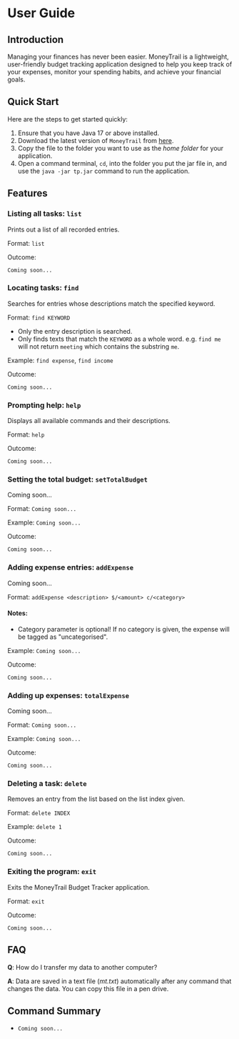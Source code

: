 # User Guide

## Introduction

Managing your finances has never been easier. MoneyTrail is a 
lightweight, user-friendly budget tracking application designed to 
help you keep track of your expenses, monitor your spending habits, 
and achieve your financial goals.

## Quick Start

Here are the steps to get started quickly:

1. Ensure that you have Java 17 or above installed.
2. Download the latest version of `MoneyTrail` from [here](http://link.to/duke).
3. Copy the file to the folder you want to use as the *home folder* for your application.
4. Open a command terminal, `cd`, into the folder you put the jar file in, and use the `java -jar tp.jar` command to run the application.

## Features 

### Listing all tasks: `list`

Prints out a list of all recorded entries.

Format: `list`

Outcome:
```
Coming soon...
```

### Locating tasks: `find`

Searches for entries whose descriptions match the specified keyword.

Format: `find KEYWORD`

- Only the entry description is searched.
- Only finds texts that match the `KEYWORD` as a whole word. e.g. `find me` will not return `meeting` which contains the substring `me`.

Example: `find expense`, `find income`

Outcome:
```
Coming soon...
```

### Prompting help: `help`

Displays all available commands and their descriptions.

Format: `help`

Outcome:
```
Coming soon...
```

### Setting the total budget: `setTotalBudget`

Coming soon...

Format: `Coming soon...`

Example: `Coming soon...`

Outcome:
```
Coming soon...
```

### Adding expense entries: `addExpense`

Coming soon...

Format: `addExpense <description> $/<amount> c/<category>`

#### Notes:
- Category parameter is optional! If no category is given, the expense will be tagged as "uncategorised".

Example: `Coming soon...`

Outcome:
```
Coming soon...
```
### Adding up expenses: `totalExpense`

Coming soon...

Format: `Coming soon...`

Example: `Coming soon...`

Outcome:
```
Coming soon...
```

### Deleting a task: `delete`

Removes an entry from the list based on the list index given.

Format: `delete INDEX`

Example: `delete 1`

Outcome:
```
Coming soon...
```

### Exiting the program: `exit`

Exits the MoneyTrail Budget Tracker application.

Format: `exit`

Outcome:
```
Coming soon...
```

## FAQ

**Q**: How do I transfer my data to another computer? 

**A**: Data are saved in a text file (*mt.txt*) automatically after
any command that changes the data. You can copy this file in a pen drive.

## Command Summary

* `Coming soon...`

